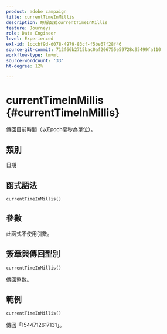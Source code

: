 ```yaml
---
product: adobe campaign
title: currentTimeInMillis
description: 瞭解函式currentTimeInMillis
feature: Journeys
role: Data Engineer
level: Experienced
exl-id: 1cccbf9d-d078-4979-83cf-f5be67f28f46
source-git-commit: 712f66b2715bac0af206755e59728c95499fa110
workflow-type: tm+mt
source-wordcount: '33'
ht-degree: 12%

---
```


# currentTimeInMillis {#currentTimeInMillis}

傳回目前時間（以Epoch毫秒為單位）。

## 類別

日期

## 函式語法

`currentTimeInMillis()`

## 參數

此函式不使用引數。

## 簽章與傳回型別

`currentTimeInMillis()`

傳回整數。

## 範例

`currentTimeInMillis()`

傳回「1544712617131」。
